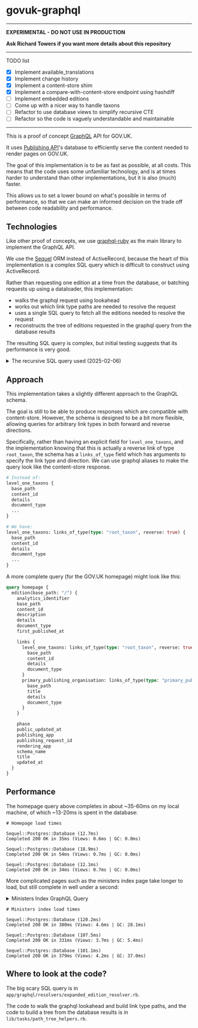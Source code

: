 # govuk-graphql

---

**EXPERIMENTAL - DO NOT USE IN PRODUCTION**

**Ask Richard Towers if you want more details about this repository**

----

TODO list

- [x] Implement available_translations
- [x] Implement change history
- [x] Implement a content-store shim
- [x] Implement a compare-with-content-store endpoint using hashdiff
- [ ] Implement embedded editions
- [ ] Come up with a nicer way to handle taxons
- [ ] Refactor to use database views to simplify recursive CTE
- [ ] Refactor so the code is vaguely understandable and maintainable

----

This is a proof of concept [GraphQL][graphql] API for GOV.UK.

It uses [Publishing API][publishing_api]'s database to efficiently serve the content needed to render pages on GOV.UK.

The goal of this implementation is to be as fast as possible, at all costs. This means that the
code uses some unfamiliar technology, and is at times harder to understand than other implementations,
but it is also (much) faster.

This allows us to set a lower bound on what's possible in terms of performance, so that we can make
an informed decision on the trade off between code readability and performance.

## Technologies

Like other proof of concepts, we use [graphql-ruby][graphql_ruby] as the main library to implement the GraphQL API.

We use the [Sequel][sequel] ORM instead of ActiveRecord, because the heart of this implementation is a complex SQL
query which is difficult to construct using ActiveRecord.

Rather than requesting one edition at a time from the database, or batching requests up using a dataloader,
this implementation:

- walks the graphql request using lookahead
- works out which link type paths are needed to resolve the request
- uses a single SQL query to fetch all the editions needed to resolve the request
- reconstructs the tree of editions requested in the graphql query from the database results

The resulting SQL query is complex, but initial testing suggests that its performance is very good.

<details>
<summary>The recursive SQL query used (2025-02-06)</summary>

```sql
WITH RECURSIVE
"link_type_paths" AS (
  SELECT trim_array(path, 1) as path, path[array_upper(path, 1)] as next
  FROM json_to_recordset($1) AS paths(path text[])
),
"reverse_link_type_paths" AS (
  SELECT trim_array(path, 1) as path, path[array_upper(path, 1)] as next
  FROM json_to_recordset($2) AS paths(path text[])
),
"edition_links" AS (
  SELECT 'root' AS "type", '{}'::text[] AS "path", ARRAY["editions"."id"]::int[] AS "id_path", "documents"."content_id" AS "content_id", "editions"."id" AS "edition_id", "editions".*
  FROM "editions"
  INNER JOIN "documents" ON ("documents"."id" = "editions"."document_id")
  WHERE (("state" = 'published') AND ("locale" = 'en') AND ("base_path" = $3)
)
UNION ALL (
    WITH "edition_links" AS (SELECT * FROM "edition_links")
    SELECT 'forward edition' AS "type", ("edition_links"."path" || "link_type") AS "path", ("edition_links"."id_path" || "editions"."id") AS "id_path", "documents"."content_id" AS "content_id", "editions"."id" AS "edition_id", "editions".*
    FROM "edition_links"
    INNER JOIN "link_type_paths" ON ("link_type_paths"."path" = "edition_links"."path")
    INNER JOIN "links" ON (("links"."edition_id" = "edition_links"."edition_id") AND ("links"."link_type" = "link_type_paths"."next"))
    INNER JOIN "documents" ON (("documents"."content_id" = "links"."target_content_id") AND ("documents"."locale" = 'en'))
    INNER JOIN "editions" ON (("editions"."document_id" = "documents"."id") AND ("editions"."state" = 'published')
  )
  UNION ALL (
    SELECT 'reverse edition' AS "type", ("edition_links"."path" || "link_type") AS "path", ("edition_links"."id_path" || "editions"."id") AS "id_path", "documents"."content_id" AS "content_id", "editions"."id" AS "edition_id", "editions".*
    FROM "edition_links"
    INNER JOIN "reverse_link_type_paths" ON ("reverse_link_type_paths"."path" = "edition_links"."path")
    INNER JOIN "links" ON (("links"."target_content_id" = "edition_links"."content_id") AND ("links"."link_type" = "reverse_link_type_paths"."next"))
    INNER JOIN "editions" ON (("editions"."id" = "links"."edition_id") AND ("editions"."state" = 'published'))
    INNER JOIN "documents" ON (("documents"."id" = "editions"."document_id") AND ("documents"."locale" = 'en'))
  )
  UNION ALL (
    SELECT 'forward link set' AS "type", ("edition_links"."path" || "link_type") AS "path", ("edition_links"."id_path" || "editions"."id") AS "id_path", "documents"."content_id" AS "content_id", "editions"."id" AS "edition_id", "editions".*
    FROM "edition_links"
    INNER JOIN "link_type_paths" ON ("link_type_paths"."path" = "edition_links"."path")
    INNER JOIN "link_sets" ON ("link_sets"."content_id" = "edition_links"."content_id")
    INNER JOIN "links" ON (("links"."link_set_id" = "link_sets"."id") AND ("links"."link_type" = "link_type_paths"."next"))
    INNER JOIN "documents" ON (("documents"."content_id" = "links"."target_content_id") AND ("documents"."locale" = 'en'))
    INNER JOIN "editions" ON (("editions"."document_id" = "documents"."id") AND ("editions"."state" = 'published'))
  )
  UNION ALL (
    SELECT 'reverse link set' AS "type", ("edition_links"."path" || "link_type") AS "path", ("edition_links"."id_path" || "editions"."id") AS "id_path", "documents"."content_id" AS "content_id", "editions"."id" AS "edition_id", "editions".*
    FROM "edition_links"
    INNER JOIN "reverse_link_type_paths" ON ("reverse_link_type_paths"."path" = "edition_links"."path")
    INNER JOIN "links" ON (("links"."target_content_id" = "edition_links"."content_id") AND ("links"."link_type" = "reverse_link_type_paths"."next"))
    INNER JOIN "link_sets" ON ("link_sets"."id" = "links"."link_set_id")
    INNER JOIN "documents" ON (("documents"."content_id" = "link_sets"."content_id") AND ("documents"."locale" = 'en'))
    INNER JOIN "editions" ON (("editions"."document_id" = "documents"."id") AND ("editions"."state" = 'published')))
  )
)
SELECT * FROM "edition_links"
```

</details>

## Approach

This implementation takes a slightly different approach to the GraphQL schema.

The goal is still to be able to produce responses which are compatible with content-store. However,
the schema is designed to be a bit more flexible, allowing queries for arbitrary link types in both forward and reverse
directions.

Specifically, rather than having an explicit field for `level_one_taxons`, and the implementation knowing that this
is actually a reverse link of type `root_taxon`, the schema has a `links_of_type` field which has arguments to specify
the link type and direction. We can use graphql aliases to make the query look like the content-store response.

```graphql
# Instead of:
level_one_taxons {
  base_path
  content_id
  details
  document_type
  ...
}

# We have:
level_one_taxons: links_of_type(type: "root_taxon", reverse: true) {
  base_path
  content_id
  details
  document_type
  ...
}
```

A more complete query (for the GOV.UK homepage) might look like this:

```graphql
query homepage {
  edition(base_path: "/") {
    analytics_identifier
    base_path
    content_id
    description
    details
    document_type
    first_published_at

    links {
      level_one_taxons: links_of_type(type: "root_taxon", reverse: true) {
        base_path
        content_id
        details
        document_type
      }
      primary_publishing_organisation: links_of_type(type: "primary_publishing_organisation") {
        base_path
        title
        details
        document_type
      }
    }

    phase
    public_updated_at
    publishing_app
    publishing_request_id
    rendering_app
    schema_name
    title
    updated_at
  }
}
```

## Performance

The homepage query above completes in about ~35-60ms on my local machine, of which ~13-20ms is spent in the database:

```
# Homepage load times

Sequel::Postgres::Database (12.7ms)
Completed 200 OK in 35ms (Views: 0.6ms | GC: 0.0ms)

Sequel::Postgres::Database (18.9ms)
Completed 200 OK in 54ms (Views: 0.7ms | GC: 0.0ms)

Sequel::Postgres::Database (12.1ms)
Completed 200 OK in 34ms (Views: 0.7ms | GC: 0.0ms)
```

More complicated pages such as the ministers index page take longer to load, but still complete in well under a second:

<details>
<summary>Ministers Index GraphQL Query</summary>

```graphql
fragment Person on Edition {
    title
    base_path
    details
    links {
        role_appointments: links_of_type(type: "person", reverse: true) {
            links {
                role: links_of_type(type: "role") {
                    title
                    base_path
                }
            }
        }
    }
}

fragment Department on Edition {
    base_path
    links {
        ordered_ministers: links_of_type(type: "ordered_ministers") {
            base_path
        }
        ordered_roles: links_of_type(type: "ordered_roles") {
            content_id
        }
    }
}

query ministers_index {
    edition(base_path: "/government/ministers") {
        title
        links {
            ordered_cabinet_ministers: links_of_type(type: "ordered_cabinet_ministers") {
                ...Person
            }
            ordered_also_attends_cabinet: links_of_type(
                type: "ordered_also_attends_cabinet"
            ) {
                ...Person
            }
            ordered_ministerial_departments: links_of_type(
                type: "ordered_ministerial_departments"
            ) {
                ...Department
            }
            ordered_assistant_whips: links_of_type(type: "ordered_assistant_whips") {
                ...Person
            }
            ordered_baronesses_and_lords_in_waiting_whips: links_of_type(
                type: "ordered_baronesses_and_lords_in_waiting_whips"
            ) {
                ...Person
            }
            ordered_house_lords_whips: links_of_type(type: "ordered_house_lords_whips") {
                ...Person
            }
            ordered_house_of_commons_whips: links_of_type(
                type: "ordered_house_of_commons_whips"
            ) {
                ...Person
            }
            ordered_junior_lords_of_the_treasury_whips: links_of_type(
                type: "ordered_junior_lords_of_the_treasury_whips"
            ) {
                ...Person
            }
        }
    }
}
```

</details>

```
# Ministers index load times

Sequel::Postgres::Database (120.2ms)
Completed 200 OK in 380ms (Views: 4.6ms | GC: 28.1ms)

Sequel::Postgres::Database (107.5ms)
Completed 200 OK in 331ms (Views: 3.7ms | GC: 5.4ms)

Sequel::Postgres::Database (101.1ms)
Completed 200 OK in 379ms (Views: 4.2ms | GC: 37.0ms)
```

## Where to look at the code?

The big scary SQL query is in `app/graphql/resolvers/expanded_edition_resolver.rb`.

The code to walk the graphql lookahead and build link type paths, and the code to build a tree from
the database results is in `lib/tasks/path_tree_helpers.rb`.


<!-- References -->
[graphql]: https://graphql.org/
[publishing_api]: https://github.com/alphagov/publishing-api
[graphql_ruby]: https://graphql-ruby.org/
[sequel]: https://sequel.jeremyevans.net/

